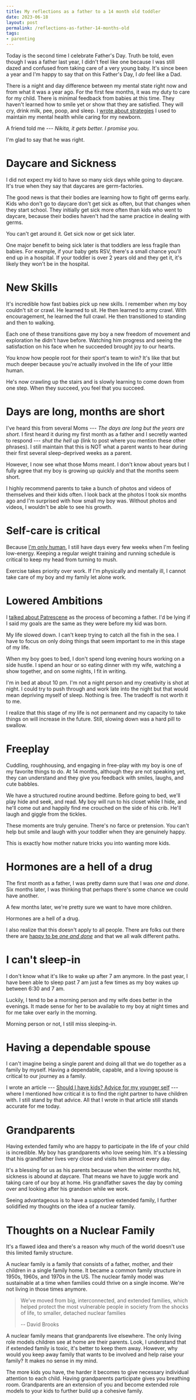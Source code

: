 ```yaml
---
title: My reflections as a father to a 14 month old toddler
date: 2023-06-18
layout: post
permalink: /reflections-as-father-14-months-old
tags:
- parenting
---
```


Today is the second time I celebrate Father's Day. Truth be told, even though I was a father last year, I didn't feel like one because I was still dazed and confused from taking care of a very young baby. It's since been a year and I'm happy to say that on this Father's Day, I *do* feel like a Dad.

There is a night and day difference between my mental state right now and from what it was a year ago. For the first few months, it was my duty to care for my child. There is minimal feedback from babies at this time. They haven't learned how to smile yet or show that they are satisfied. They will cry, drink milk, pee, poop, and sleep. I [wrote about strategies](maintain-mental-health-newborn) I used to maintain my mental health while caring for my newborn.

A friend told me --- *Nikita, it gets better. I promise you*.

I'm glad to say that he was right.

# Daycare and Sickness

I did not expect my kid to have so many sick days while going to daycare. It's true when they say that daycares are germ-factories.

The good news is that their bodies are learning how to fight off germs early. Kids who don't go to daycare don't get sick as often, but that changes when they start school. They initially get sick more often than kids who went to daycare, because their bodies haven't had the same practice in dealing with germs.

You can't get around it. Get sick now or get sick later.

One major benefit to being sick later is that toddlers are less fragile than babies. For example, if your baby gets RSV, there's a small chance you'll end up in a hospital. If your toddler is over 2 years old and they get it, it's likely they won't be in the hospital.

# New Skills

It's incredible how fast babies pick up new skills. I remember when my boy couldn't sit or crawl. He learned to sit. He then learned to army crawl. With encouragement, he learned the full crawl. He then transitioned to standing and then to walking.

Each one of these transitions gave my boy a new freedom of movement and exploration he didn't have before. Watching him progress and seeing the satisfaction on his face when he succeeded brought joy to our hearts.

You know how people root for their sport's team to win? It's like that but much deeper because you're actually involved in the life of your little human.

He's now crawling up the stairs and is slowly learning to come down from one step. When they succeed, you feel that you succeed.

# Days are long, months are short

I've heard this from several Moms --- *The days are long but the years are short*. I first heard it during my first month as a father and I secretly wanted to respond --- *shut the hell up* (link to post where you mention these other phrases).  I still maintain that this is NOT what a parent wants to hear during their first several sleep-deprived weeks as a parent.

However, I now see what those Moms meant. I don't know about years but I fully agree that my boy is growing up quickly and that the months seem short.

I highly recommend parents to take a bunch of photos and videos of themselves and their kids often. I look back at the photos I took six months ago and I'm surprised with how small my boy was. Without photos and videos, I wouldn't be able to see his growth.

# Self-care is critical

Because [I'm only human](permanent-happiness), I still have days every few weeks when I'm feeling low-energy. Keeping a regular weight training and running schedule is critical to keep my head from turning to mush.

Exercise takes priority over work. If I'm physically and mentally ill, I cannot take care of my boy and my family let alone work.

# Lowered Ambitions

I [talked about Patrescene](reflections-as-father-to-nine-month-old) as the process of becoming a father. I'd be lying if I said my goals are the same as they were before my kid was born.

My life slowed down. I can't keep trying to catch all the fish in the sea. I have to focus on only doing things that seem important to me in this stage of my life.

When my boy goes to bed, I don't spend long evening hours working on a side hustle. I spend an hour or so eating dinner with my wife, watching a show together, and on some nights, I fit in writing.

I'm in bed at about 10 pm. I'm not a night person and my creativity is shot at night. I could try to push through and work late into the night but that would mean depriving myself of sleep. Nothing is free. The tradeoff is not worth it to me.

I realize that this stage of my life is not permanent and my capacity to take things on will increase in the future. Still, slowing down was a hard pill to swallow.

# Freeplay

Cuddling, roughhousing, and engaging in free-play with my boy is one of my favorite things to do. At 14 months, although they are not speaking yet, they can understand and they give you feedback with smiles, laughs, and cute babbles.

We have a structured routine around bedtime. Before going to bed, we'll play hide and seek, and read. My boy will run to his closet while I hide, and he'll come out and happily find me crouched on the side of his crib. He'll laugh and giggle from the tickles.

These moments are truly genuine. There's no farce or pretension. You can't help but smile and laugh with your toddler when they are genuinely happy.

This is exactly how mother nature tricks you into wanting more kids.

# Hormones are a hell of a drug

The first month as a father, I was pretty damn sure that I was *one and done*. Six months later, I was thinking that perhaps there's some chance we could have another.

A few months later, we're pretty sure we want to have more children.

Hormones are a hell of a drug.

I also realize that this doesn't apply to all people. There are folks out there there are [happy to be *one and done*](https://www.reddit.com/r/oneanddone/) and that we all walk different paths.

# I can't sleep-in

I don't know what it's like to wake up after 7 am anymore. In the past year, I have been able to sleep past 7 am just a few times as my boy wakes up between 6:30 and 7 am.

Luckily, I tend to be a morning person and my wife does better in the evenings. It made sense for her to be available to my boy at night times and for me take over early in the morning.

Morning person or not, I still miss sleeping-in.

# Having a dependable spouse

I can't imagine being a single parent and doing all that we do together as a family by myself. Having a dependable, capable, and a loving spouse is critical to our journey as a family.

I wrote an article --- [Should I have kids? Advice for my younger self](advice-on-having-kids) --- where I mentioned how critical it is to find the right partner to have children with. I still stand by that advice. All that I wrote in that article still stands accurate for me today.

# Grandparents
Having extended family who are happy to participate in the life of your child is incredible. My boy has grandparents who love seeing him. It's a blessing that his grandfather lives very close and visits him almost every day.

It's a blessing for us as his parents because when the winter months hit, sickness is abound at daycare. That means we have to juggle work and taking care of our boy at home. His grandfather saves the day by coming over and looking after his grandson while we work.

Seeing advantageous is to have a supportive extended family, I further solidified my thoughts on the idea of a nuclear family.

# Thoughts on a Nuclear Family

It's a flawed idea and there's a reason why much of the world doesn't use this limited family structure.

A nuclear family is a family that consists of a father, mother, and their children in a single family home. It became a common family structure in 1950s, 1960s, and 1970s in the US. The nuclear family model was sustainable at a time when families could thrive on a single income. We're not living in those times anymore.

> We’ve moved from big, interconnected, and extended families, which helped protect the most vulnerable people in society from the shocks of life, to smaller, detached nuclear families
>
> -- David Brooks

A nuclear family means that grandparents live elsewhere. The only living role models children see at home are their parents. Look, I understand that if extended family is toxic, it's better to keep them away. However, why would you keep away family that wants to be involved and help raise your family? It makes no sense in my mind.

The more kids you have, the harder it becomes to give necessary individual attention to each child. Having grandparents participate gives you breathing room. Grandparents are an extension of you and become extended role models to your kids to further build up a cohesive family.

